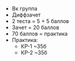 - Вк группа
- Диффзачет 
- 2 теста = 5 + 5 баллов
- Зачет = 20 баллов
- 70 баллов = практика
- Практика:
	- КР-1 ~35б
	- КР-2 ~35б